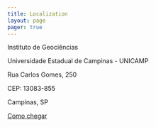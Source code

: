 ```yaml
---
title: Localization
layout: page
pager: true
---
```


Instituto de Geociências

Universidade Estadual de Campinas - UNICAMP

Rua Carlos Gomes, 250

CEP: 13083-855

Campinas, SP

[Como chegar](https://goo.gl/maps/QXzKHZyqs7m)
